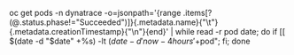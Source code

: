 oc get pods -n dynatrace -o=jsonpath='{range .items[?(@.status.phase!="Succeeded")]}{.metadata.name}{"\t"}{.metadata.creationTimestamp}{"\n"}{end}' | while read -r pod date; do if [[ $(date -d "$date" +%s) -lt $(date -d 'now - 4 hours' +%s) ]]; then oc -n dynatrace delete pod "$pod"; fi; done

